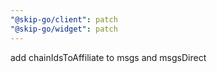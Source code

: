 ```yaml
---
"@skip-go/client": patch
"@skip-go/widget": patch
---
```


add chainIdsToAffiliate to msgs and msgsDirect
